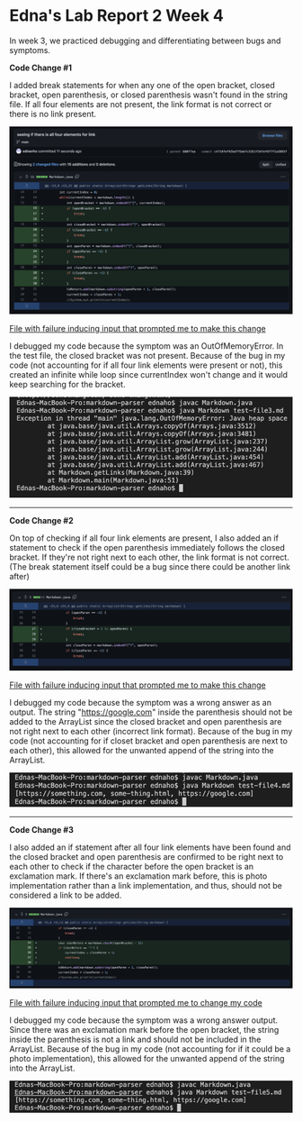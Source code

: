 # Edna's Lab Report 2 Week 4

In week 3, we practiced debugging and differentiating between bugs and symptoms.

**Code Change #1**

I added break statements for when any one of the open bracket, closed bracket, open parenthesis, or closed parenthesis wasn't found in the string file. If all four elements are not present, the link format is not correct or there is no link present. 

![allfourelements](allfourelems.png)

[File with failure inducing input that prompted me to make this change](testfile1.md)

I debugged my code because the symptom was an OutOfMemoryError. In the test file, the closed bracket was not present. Because of the bug in my code (not accounting for if all four link elements were present or not), this created an infinite while loop since currentIndex won't change and it would keep searching for the bracket.

![test1error](test1outputerror.png)


-----


**Code Change #2**

On top of checking if all four link elements are present, I also added an if statement to check if the open parenthesis immediately follows the closed bracket. If they're not right next to each other, the link format is not correct. (The break statement itself could be a bug since there could be another link after)

![together](together.png)

[File with failure inducing input that prompted me to make this change](testfile2.md)

I debugged my code because the symptom was a wrong answer as an output. The string "https://google.com" inside the parenthesis should not be added to the ArrayList since the closed bracket and open parenthesis are not right next to each other (incorrect link format). Because of the bug in my code (not accounting for if closet bracket and open parenthesis are next to each other), this allowed for the unwanted append of the string into the ArrayList.

![test2output](test2error.png)

----

**Code Change #3**

I also added an if statement after all four link elements have been found and the closed bracket and open parenthesis are confirmed to be right next to each other to check if the character before the open bracket is an exclamation mark. If there's an exclamation mark before, this is photo implementation rather than a link implementation, and thus, should not be considered a link to be added. 

![exclamation](exclamation.png)

[File with failure inducing input that prompted me to change my code](testfile3.md)

I debugged my code because the symptom was a wrong answer output. Since there was an exclamation mark before the open bracket, the string inside the parenthesis is not a link and should not be included in the ArrayList. Because of the bug in my code (not accounting for if it could be a photo implementation), this allowed for the unwanted append of the string into the ArrayList.

![test3error](test3error.png)
